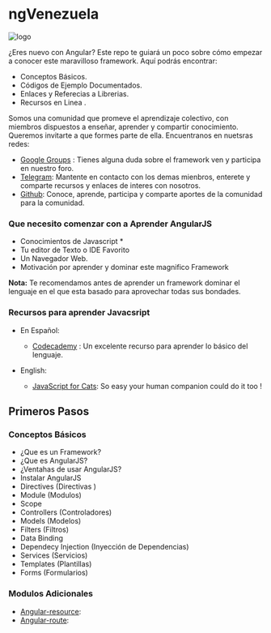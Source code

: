 # ngVenezuela
![logo](https://github.com/ngVenezuela/press-kit/blob/master/img/logo/logo_angular.png)

¿Eres nuevo con Angular? Este repo te guiará un poco sobre cómo empezar a conocer este maravilloso framework. Aquí podrás encontrar:

  - Conceptos Básicos.
  - Códigos de Ejemplo Documentados.
  - Enlaces y Referecias a Librerias.
  - Recursos en Linea .


Somos una comunidad que promeve el aprendizaje colectivo, con miembros dispuestos a enseñar, aprender y compartir conocimiento. Queremos invitarte a que formes parte de ella. Encuentranos en nuetsras redes:

 - [Google Groups](bit.ly/ng-venezuela-google-groups) : Tienes alguna duda sobre el framework ven y participa en nuestro foro.
 - [Telegram](bit.ly/ng-venezuela-telegram): Ḿantente en contacto con los demas mienbros, enterete y comparte recursos y enlaces de interes con nosotros.
 - [Github](https://github.com/ngVenezuela): Conoce, aprende, participa y comparte aportes de la comunidad para la comunidad.



### Que necesito comenzar con a Aprender AngularJS

* Conocimientos de Javascript *
* Tu editor de Texto o IDE Favorito
* Un Navegador Web. 
* Motivación por aprender y dominar este magnifico Framework

**Nota:** Te recomendamos antes de aprender un framework dominar el lenguaje en el que esta basado para aprovechar todas sus bondades.

### Recursos para aprender Javacsript
- En Español:
    - [Codecademy](https://www.codecademy.com/tracks/javascript) : Un excelente recurso para aprender lo básico del lenguaje.

- English:
    - [JavaScript for Cats](http://jsforcats.com/): So easy your human companion could do it too !


## Primeros Pasos
### Conceptos Básicos
- ¿Que es un Framework?
- ¿Que es AngularJS?
- ¿Ventahas de usar AngularJS?
- Instalar AngularJS
- Directives (Directivas )
- Module (Modulos)
- Scope
- Controllers (Controladores)
- Models (Modelos)
- Filters (Filtros)
- Data Binding
- Dependecy Injection (Inyección de Dependencias)
- Services (Servicios)
- Templates (Plantillas)
- Forms (Formularios)

### Modulos Adicionales

- [Angular-resource](https://code.angularjs.org/1.4.4/angular-resource.min.js): 
- [Angular-route](https://code.angularjs.org/1.4.4/angular-route.min.js):
